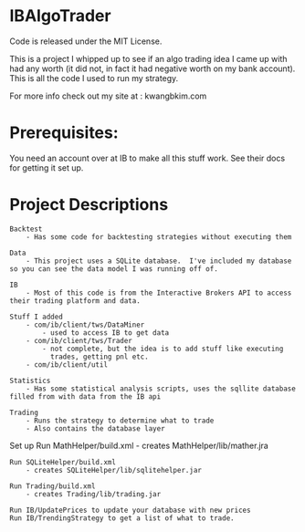 IBAlgoTrader
===========

Code is released under the MIT License.

This is a project I whipped up to see if an algo trading idea I came up
with had any worth (it did not, in fact it had negative worth on my bank
account).  This is all the code I used to run my strategy.

For more info check out my site at : kwangbkim.com

Prerequisites:
===========
You need an account over at IB to make all this stuff work.  See their docs for getting it set up.

Project Descriptions
===========
	Backtest
		- Has some code for backtesting strategies without executing them
	
	Data
		- This project uses a SQLite database.  I've included my database so you can see the data model I was running off of.

	IB
		- Most of this code is from the Interactive Brokers API to access their trading platform and data.

	Stuff I added
		- com/ib/client/tws/DataMiner
			- used to access IB to get data
		- com/ib/client/tws/Trader
			- not complete, but the idea is to add stuff like executing 
			  trades, getting pnl etc.
		- com/ib/client/util 

	Statistics
		- Has some statistical analysis scripts, uses the sqllite database filled from with data from the IB api
	
	Trading
		- Runs the strategy to determine what to trade
		- Also contains the database layer  

Set up
	Run MathHelper/build.xml 
		- creates MathHelper/lib/mather.jra
	
	Run SQLiteHelper/build.xml
		- creates SQLiteHelper/lib/sqlitehelper.jar
	
	Run Trading/build.xml
		- creates Trading/lib/trading.jar

	Run IB/UpdatePrices to update your database with new prices
	Run IB/TrendingStrategy to get a list of what to trade.